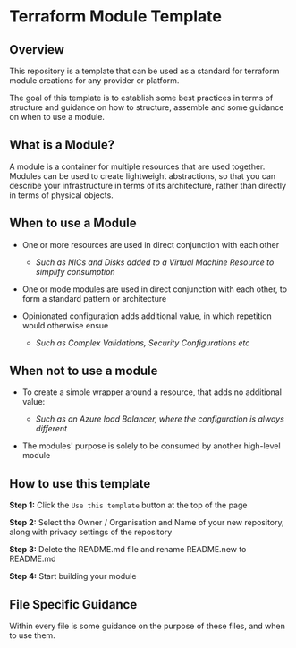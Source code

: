 # Terraform Module Template

## Overview

This repository is a template that can be used as a standard for terraform module creations for any provider or platform.

The goal of this template is to establish some best practices in terms of structure and guidance on how to structure, assemble and some guidance on when to use a module.

## What is a Module?

A module is a container for multiple resources that are used together. Modules can be used to create lightweight abstractions, so that you can describe your infrastructure in terms of its architecture, rather than directly in terms of physical objects.

## When to use a Module

- One or more resources are used in direct conjunction with each other
  - _Such as NICs and Disks added to a Virtual Machine Resource to simplify consumption_

- One or mode modules are used in direct conjunction with each other, to form a standard pattern or architecture

- Opinionated configuration adds additional value, in which repetition would otherwise ensue
  - _Such as Complex Validations, Security Configurations etc_

## When not to use a module

- To create a simple wrapper around a resource, that adds no additional value:
  - _Such as an Azure load Balancer, where the configuration is always different_

- The modules' purpose is solely to be consumed by another high-level module

## How to use this template

**Step 1:** Click the `Use this template` button at the top of the page

**Step 2:** Select the Owner / Organisation and Name of your new repository, along with privacy settings of the repository

**Step 3:** Delete the README.md file and rename README.new to README.md

 **Step 4:** Start building your module

## File Specific Guidance

Within every file is some guidance on the purpose of these files, and when to use them.
